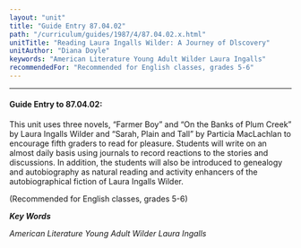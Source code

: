 ```yaml
---
layout: "unit"
title: "Guide Entry 87.04.02"
path: "/curriculum/guides/1987/4/87.04.02.x.html"
unitTitle: "Reading Laura Ingalls Wilder: A Journey of Dlscovery"
unitAuthor: "Diana Doyle"
keywords: "American Literature Young Adult Wilder Laura Ingalls"
recommendedFor: "Recommended for English classes, grades 5-6"
---
```

<body>
<hr/>
 <h4>
  Guide Entry to 87.04.02:
 </h4>
 This unit uses three novels, “Farmer Boy” and “On the Banks of Plum Creek” by Laura Ingalls Wilder and “Sarah, Plain and Tall” by Particia MacLachlan to encourage fifth graders to read for pleasure. Students will write on an almost daily basis using journals to record reactions to the stories and discussions. In addition, the students will also be introduced to genealogy and autobiography as natural reading and activity enhancers of the autobiographical fiction of Laura Ingalls Wilder.
 <p>
  (Recommended for English classes, grades 5-6)
 </p>
<p>
  <b>
   <i>
    Key Words
   </i>
  </b>
  <br/>
 </p>
 <p>
  <i>
   American Literature Young Adult Wilder Laura Ingalls
  </i>
 </p>

</body>